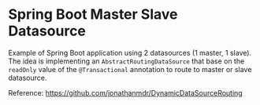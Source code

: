 # Spring Boot Master Slave Datasource

Example of Spring Boot application using 2 datasources (1 master, 1 slave).
<br/>
The idea is implementing an `AbstractRoutingDataSource` that base on the `readOnly` value of the `@Transactional` annotation to route to master or slave datasource.

Reference: https://github.com/jonathanmdr/DynamicDataSourceRouting